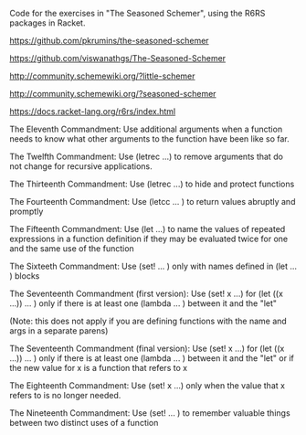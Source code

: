 Code for the exercises in "The Seasoned Schemer", using the R6RS packages in Racket.    

https://github.com/pkrumins/the-seasoned-schemer

https://github.com/viswanathgs/The-Seasoned-Schemer

http://community.schemewiki.org/?little-schemer

http://community.schemewiki.org/?seasoned-schemer

https://docs.racket-lang.org/r6rs/index.html

The Eleventh Commandment: Use additional arguments when a function needs to know what other arguments to the function have been like so far.   

The Twelfth Commandment: Use (letrec ...) to remove arguments that do not change for recursive applications.

The Thirteenth Commandment: Use (letrec ...) to hide and protect functions

The Fourteenth Commandment: Use (letcc ... ) to return values abruptly and promptly

The Fifteenth Commandment: Use (let ...) to name the values of repeated
expressions in a function definition if they may be evaluated twice
for one and the same use of the function

The Sixteeth Commandment: Use (set! ... ) only with names defined in (let ... ) blocks

The Seventeenth Commandment (first version): Use (set! x ...) for (let ((x ...)) ... )
only if there is at least one (lambda ... ) between it and the "let"

(Note: this does not apply if you are defining functions with the name and args in a separate parens)

The Seventeenth Commandment (final version): 
Use (set! x ...) for (let ((x ...)) ... )
only if there is at least one (lambda ... ) between it and the "let"
or if the new value for x is a function that refers to x

The Eighteenth Commandment: Use (set! x ...) only when the value that x
refers to is no longer needed.

The Nineteenth Commandment: Use (set! ... ) to remember valuable things
between two distinct uses of a function


